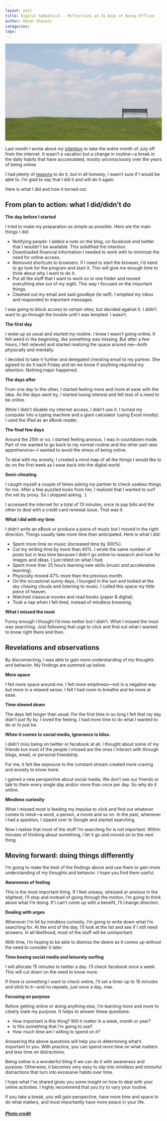```yaml
---
layout: post
title: Digital Sabbatical - Reflections on 31 Days of Being Offline
author: Manal Ghosain
categories:
tags:
---
```


![Green empty space](/images/creating-space.jpg)

Last month I wrote about my [intention](/taking-a-digital-sabbatical-why-and-how/) to take the entire month of July off from the internet. It wasn’t a vacation but a change in routine—a break in the daily habits that have accumulated, mostly unconsciously over the years of being online. 

I had plenty of [reasons](/taking-a-digital-sabbatical-why-and-how/) to do it, but in all honesty, I wasn’t sure if I would be able to. I’m glad to say that I did it and will do it again. 

Here is what I did and how it turned out. 

## From plan to action: what I did/didn’t do

**The day before I started** 

I tried to make my preparation as simple as possible. Here are the main things I did: 

  * Notifying people: I added a note on the blog, on facebook and twitter that I wouldn't be available. This solidified the intention.
  * Downloaded financial information I needed to work with to minimize the need for online access.
  * Removed shortcuts to browsers. If I need to start the browser, I'd need to go look for the program and start it. This will give me enough time to think about why I want to do it.
  * Put all the stuff that I want to work on in one folder and moved everything else out of my sight. This way I focused on the important things.
  * Cleaned out my email and said goodbye (to self). I emptied my inbox and responded to important messages.


I was going to block access to certain sites, but decided against it. I didn’t want to go through the trouble until I was tempted. I wasn’t. 

**The first day** 

I woke up as usual and started my routine. I knew I wasn't going online. It felt weird in the beginning, like something was missing. But after a few hours, I felt relieved and started realizing the space around me—both physically and mentally.

I decided to take it further and delegated checking email to my partner. She agreed to do it each Friday and let me know if anything required my attention. Nothing major happened. 

**The days after** 

From one day to the other, I started feeling more and more at ease with the idea. As the days went by, I started losing interest and felt less of a need to be online. 

While I didn’t disable my internet access, I didn’t use it. I turned my computer into a typing machine and a giant calculator (using Excel mostly). I used the iPad as an eBook reader. 

**The final few days** 

Around the 25th or so, I started feeling anxious. I was in countdown mode. Part of me wanted to go back to my normal routine and the other part was apprehensive—I wanted to avoid the stress of being online. 

To deal with my anxiety, I created a mind map of all the things I would like to do on the first week as I ease back into the digital world. 

**Semi-cheating** 

I caught myself a couple of times asking my partner to check useless things for me. After a few puzzled looks from her, I realized that I wanted to surf the net by proxy. So I stopped asking. :) 

I accessed the internet for a total of 13 minutes, once to pay bills and the other to deal with a credit card renewal issue. That was it. 


**What I did with my time** 

I didn’t write an eBook or produce a piece of music but I moved in the right direction. Things usually take more time than anticipated. Here is what I did: 

  * Spent more time on music (increased time by 300%).
  * Cut my writing time by more than 40%. I wrote the same number of posts but in less time because I didn’t go online to research and look for images and ideas. I just relied on what I had.
  * Spent more than 25 hours learning new skills (music and accelerative learning).
  * Physically moved 47% more than the previous month.
  * On the occasional sunny days, I lounged in the sun and looked at the sky chasing clouds and listening to music. I called this space my little piece of heaven.
  * Watched classical movies and read books (paper & digital).
  * Took a nap when I felt tired, instead of mindless browsing.


**What I missed the most** 

Funny enough I thought I’d miss twitter but I didn’t. What I missed the most was searching. Just following that urge to click and find out what I wanted to know right there and then. 

## Revelations and observations

By disconnecting, I was able to gain more understanding of my thoughts and behavior. My findings are summed up below. 

**More space** 

I felt more space around me. I felt more emptiness—not in a negative way but more in a relaxed sense. I felt I had room to breathe and be more at ease. 

**Time slowed down** 

The days felt longer than usual. For the first time in so long I felt that my day didn’t just fly by. I loved the feeling. I had more time to do what I wanted to do or to just be. 

**When it comes to social media, ignorance is bliss.** 

I didn’t miss being on twitter or facebook at all. I thought about some of my friends but most of the people I missed are the ones I interact with through blogs, email, or personal friendship. 

For me, it felt like exposure to the constant stream created more craving and anxiety to know more. 

I gained a new perspective about social media. We don’t see our friends or talk to them every single day and/or more than once per day. So why do it online. 

**Mindless curiosity** 

What I missed most is feeding my impulse to click and find out whatever comes to mind—a word, a person, a movie and so on. In the past, whenever I had a question, I zipped over to Google and started searching. 

Now I realize that most of the stuff I’m searching for is not important. Within minutes of thinking about something, I let it go and moved on to the next thing. 

## Moving forward: doing things differently

I’m going to make the best of the findings above and use them to gain more understanding of my thoughts and behavior. I hope you find them useful. 

**Awareness of feeling** 

This is the most important thing. If I feel uneasy, stressed or anxious in the slightest, I’ll stop and instead of going through the motion, I’m going to think about what I’m doing. If I can’t come up with a benefit, I’ll change direction. 

**Dealing with urges** 

Whenever I’m hit by mindless curiosity, I’m going to write down what I’m searching for. At the end of the day, I’ll look at the list and see if I still need answers. In all likelihood, most of the stuff will be unimportant. 

With time, I’m hoping to be able to dismiss the desire as it comes up without the need to consider it later. 

**Time boxing social media and leisurely surfing** 

I will allocate 15 minutes to twitter a day. I’ll check facebook once a week. This will cut down on the need to know more. 

If there is something I want to check online, I’ll set a timer up to 15 minutes and stick to it—and no repeats, just once a day, max. 

**Focusing on purpose** 

Before getting online or doing anything else, I’m learning more and more to clearly state my purpose. It helps to answer these questions: 

  * How important is this thing? Will it matter in a week, month or year?
  * Is this something that I’m going to use?
  * How much time am I willing to spend on it?

Answering the above questions will help you in determining what’s important to you. With practice, you can spend more time on what matters and less time on distractions.

Being online is a wonderful thing if we can do it with awareness and purpose. Otherwise, it becomes very easy to slip into mindless and stressful distractions that turn into excessive habits over time.

I hope what I’ve shared gives you some insight on how to deal with your online activities. I highly recommend that you try to vary your routine.

If you take a break, you will gain perspective, have more time and space to do what matters, and most importantly have more peace in your life.

##### [Photo credit](http://www.flickr.com/photos/conskeptical/142643506/)